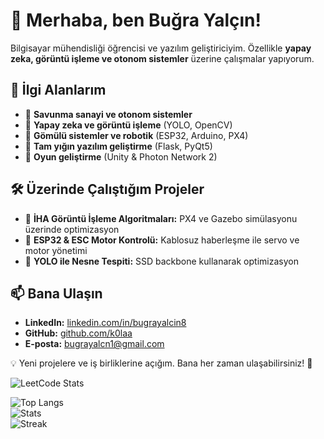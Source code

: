 # 👋 Merhaba, ben Buğra Yalçın!  

Bilgisayar mühendisliği öğrencisi ve yazılım geliştiriciyim. Özellikle **yapay zeka, görüntü işleme ve otonom sistemler** üzerine çalışmalar yapıyorum.  

## 🚀 İlgi Alanlarım  
- 🔹 **Savunma sanayi ve otonom sistemler**  
- 🔹 **Yapay zeka ve görüntü işleme** (YOLO, OpenCV)  
- 🔹 **Gömülü sistemler ve robotik** (ESP32, Arduino, PX4)  
- 🔹 **Tam yığın yazılım geliştirme** (Flask, PyQt5)  
- 🔹 **Oyun geliştirme** (Unity & Photon Network 2)  

## 🛠️ Üzerinde Çalıştığım Projeler  
- 📌 **İHA Görüntü İşleme Algoritmaları:** PX4 ve Gazebo simülasyonu üzerinde optimizasyon  
- 📌 **ESP32 & ESC Motor Kontrolü:** Kablosuz haberleşme ile servo ve motor yönetimi  
- 📌 **YOLO ile Nesne Tespiti:** SSD backbone kullanarak optimizasyon  

## 📫 Bana Ulaşın  
- **LinkedIn:** [linkedin.com/in/bugrayalcin8](https://www.linkedin.com/in/bugrayalcin8)  
- **GitHub:** [github.com/k0laa](https://github.com/k0laa)  
- **E-posta:** bugrayalcn1@gmail.com  

💡 Yeni projelere ve iş birliklerine açığım. Bana her zaman ulaşabilirsiniz! 🚀  

<!--
**k0laa/k0laa** is a ✨ _special_ ✨ repository because its `README.md` (this file) appears on your GitHub profile.

Here are some ideas to get you started:

- 🔭 I’m currently working on ...
- 🌱 I’m currently learning ...
- 👯 I’m looking to collaborate on ...
- 🤔 I’m looking for help with ...
- 💬 Ask me about ...
- 📫 How to reach me: ...
- 😄 Pronouns: ...
- ⚡ Fun fact: ...
-->


![LeetCode Stats](https://leetcard.jacoblin.cool/kolaa_?theme=dark&font=Gluten)



<p align="left">
  <img src="https://github-readme-stats.vercel.app/api/top-langs?username=k0laa&show_icons=true&theme=highcontrast&title_color=f12eff&text_color=ededed&locale=en&layout=compact" alt="Top Langs" />
  <br />
  <img src="https://github-readme-stats.vercel.app/api?username=0alduin0&show_icons=true&theme=highcontrast&title_color=f12eff&text_color=ededed&locale=en" alt="Stats" />
  <br />
  <img src="https://github-readme-streak-stats.herokuapp.com/?user=0alduin0&theme=dark" alt="Streak" />
</p>
